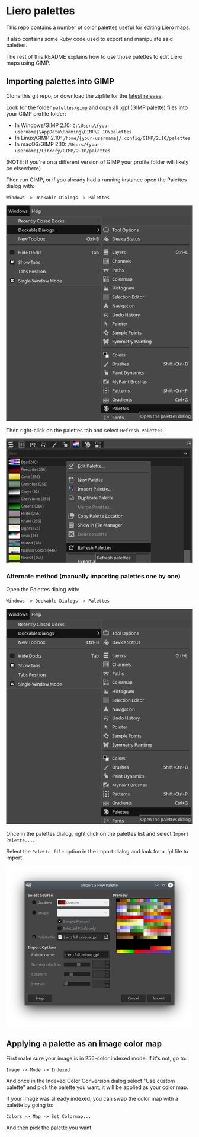 # Liero palettes

This repo contains a number of color palettes useful for editing Liero maps.

It also contains some Ruby code used to export and manipulate said palettes.

The rest of this README explains how to use those palettes to edit Liero maps
using GIMP.

## Importing palettes into GIMP

Clone this git repo, or download the zipfile for the [latest
release](https://github.com/pilaf/liero-palettes/releases).

Look for the folder `palettes/gimp` and copy all .gpl (GIMP palette) files into
your GIMP profile folder:

* In Windows/GIMP 2.10: `C:\Users\{your-username}\AppData\Roaming\GIMP\2.10\palettes`
* In Linux/GIMP 2.10: `/home/{your-username}/.config/GIMP/2.10/palettes`
* In macOS/GIMP 2.10: `/Users/{your-username}/Library/GIMP/2.10/palettes`

(NOTE: if you're on a different version of GIMP your profile folder will likely
be elsewhere)

Then run GIMP, or if you already had a running instance open the Palettes dialog with:

```
Windows -> Dockable Dialogs -> Palettes
```

![Open Palettes dockable dialog](/screenshots/palettes-dockable.png)

Then right-click on the palettes tab and select `Refresh Palettes`.

![Refresh Palettes in GIMP](/screenshots/refresh-palettes.png)

### Alternate method (manually importing palettes one by one)

Open the Palettes dialog with:

```
Windows -> Dockable Dialogs -> Palettes
```

![Open Palettes dockable dialog](/screenshots/palettes-dockable.png)

Once in the palettes dialog, right click on the palettes list and select
`Import Palette...`.

Select the `Palette file` option in the import dialog and look for a .lpl file
to import.

![Import Palette](/screenshots/import-palette.png)

## Applying a palette as an image color map

First make sure your image is in 256-color indexed mode. If it's not, go to:

```
Image -> Mode -> Indexed
```

And once in the Indexed Color Conversion dialog select "Use custom palette" and
pick the palette you want, it will be applied as your color map.

If your image was already indexed, you can swap the color map with a palette by
going to:

```
Colors -> Map -> Set Colormap...
```

And then pick the palette you want.
